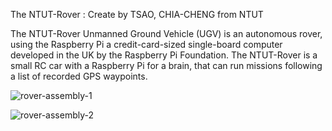 The NTUT-Rover : Create by TSAO, CHIA-CHENG from NTUT

The NTUT-Rover Unmanned Ground Vehicle (UGV) is an autonomous rover, using the Raspberry Pi a credit-card-sized single-board computer developed in the UK by the Raspberry Pi Foundation. 
The NTUT-Rover is a small RC car with a Raspberry Pi for a brain, that can run missions following a list of recorded GPS waypoints.

![rover-assembly-1](https://lh5.googleusercontent.com/-UltWCnD3xQk/U37pNnHa5kI/AAAAAAAATGM/EQh6Z5AGlFw/w877-h555-no/2014-5-23+%25E4%25B8%258B%25E5%258D%2588+02-21-45.jpg "rover-assembly-1")

![rover-assembly-2](https://lh4.googleusercontent.com/-MawORSmkJAI/U37pPNVI-VI/AAAAAAAATGU/dbdUP4vgxzE/w964-h515-no/2014-5-22+%25E4%25B8%258B%25E5%258D%2588+11-06-59.jpg "rover-assembly-2")
